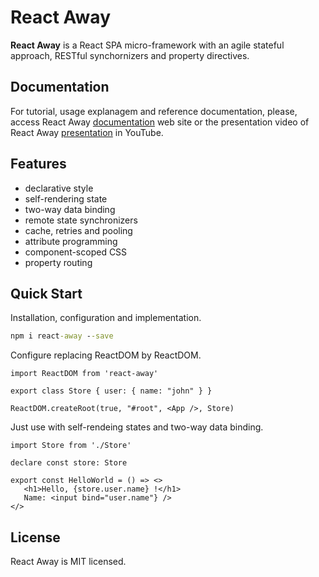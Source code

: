 # React Away

**React Away** is a React SPA micro-framework with an agile stateful approach, RESTful synchornizers and property directives.

## Documentation

For tutorial, usage explanagem and reference documentation, please, access React Away [documentation](https://jsenaribeiro.github.io/react-away/) web site or the presentation video of React Away [presentation](https://www.youtube.com/watch?v=waia_IutrQQ) in YouTube.

## Features

* declarative style
* self-rendering state
* two-way data binding
* remote state synchronizers
* cache, retries and pooling
* attribute programming
* component-scoped CSS
* property routing

## Quick Start

Installation, configuration and implementation.

```cmd
npm i react-away --save
```

Configure replacing ReactDOM by ReactDOM.

```tsx
import ReactDOM from 'react-away'

export class Store { user: { name: "john" } }

ReactDOM.createRoot(true, "#root", <App />, Store)
```

Just use with self-rendeing states and two-way data binding.

```tsx
import Store from './Store'

declare const store: Store

export const HelloWorld = () => <>
   <h1>Hello, {store.user.name} !</h1>
   Name: <input bind="user.name"} /> 
</>
```

## License
React Away is MIT licensed.